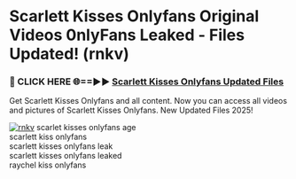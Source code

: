 # Scarlett Kisses Onlyfans Original Videos 0nlyFans Leaked - Files Updated! (rnkv)

<h3>🔴 CLICK HERE 🌐==►► <a href="https://tinyurl.com/2jnfzry5" rel="nofollow">Scarlett Kisses Onlyfans Updated Files</a></h3>

Get Scarlett Kisses Onlyfans and all content. Now you can access all videos and pictures of Scarlett Kisses Onlyfans. New Updated Files 2025!

[![rnkv](https://i.imgur.com/GyGTBgg.gif)](https://tinyurl.com/2jnfzry5)
scarlet kisses onlyfans age<br>
scarlett kiss onlyfans<br>
scarlett kisses onlyfans leak<br>
scarlett kisses onlyfans leaked<br>
raychel kiss onlyfans